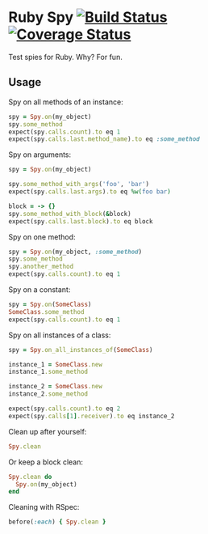 # Ruby Spy [![Build Status](https://travis-ci.org/patbenatar/ruby_spy.svg?branch=master)](https://travis-ci.org/patbenatar/ruby_spy) [![Coverage Status](https://coveralls.io/repos/github/patbenatar/ruby_spy/badge.svg?branch=master)](https://coveralls.io/github/patbenatar/ruby_spy?branch=master)


Test spies for Ruby. Why? For fun.

## Usage

Spy on all methods of an instance:

```ruby
spy = Spy.on(my_object)
spy.some_method
expect(spy.calls.count).to eq 1
expect(spy.calls.last.method_name).to eq :some_method
```

Spy on arguments:

```ruby
spy = Spy.on(my_object)

spy.some_method_with_args('foo', 'bar')
expect(spy.calls.last.args).to eq %w(foo bar)

block = -> {}
spy.some_method_with_block(&block)
expect(spy.calls.last.block).to eq block
```

Spy on one method:

```ruby
spy = Spy.on(my_object, :some_method)
spy.some_method
spy.another_method
expect(spy.calls.count).to eq 1
```

Spy on a constant:

```ruby
spy = Spy.on(SomeClass)
SomeClass.some_method
expect(spy.calls.count).to eq 1
```

Spy on all instances of a class:

```ruby
spy = Spy.on_all_instances_of(SomeClass)

instance_1 = SomeClass.new
instance_1.some_method

instance_2 = SomeClass.new
instance_2.some_method

expect(spy.calls.count).to eq 2
expect(spy.calls[1].receiver).to eq instance_2
```

Clean up after yourself:

```ruby
Spy.clean
```

Or keep a block clean:

```ruby
Spy.clean do
  Spy.on(my_object)
end
```

Cleaning with RSpec:

```ruby
before(:each) { Spy.clean }
```
